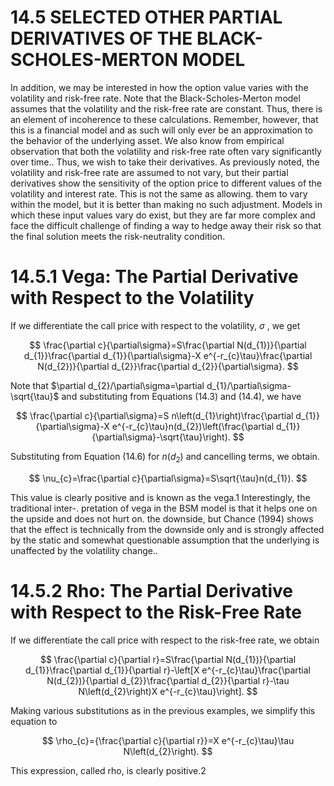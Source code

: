 # 14.5 SELECTED OTHER PARTIAL DERIVATIVES OF THE BLACK-SCHOLES-MERTON MODEL

In addition, we may be interested in how the option value varies with the volatility and risk-free rate. Note that the Black-Scholes-Merton model assumes that the volatility and the risk-free rate are constant. Thus, there is an element of incoherence to these calculations. Remember, however, that this is a financial model and as such will only ever be an approximation to the behavior of the underlying asset. We also know from empirical observation that both the volatility and risk-free rate often vary significantly over time.. Thus, we wish to take their derivatives. As previously noted, the volatility and risk-free rate are assumed to not vary, but their partial derivatives show the sensitivity of the option price to different values of the volatility and interest rate. This is not the same as allowing. them to vary within the model, but it is better than making no such adjustment. Models in which these input values vary do exist, but they are far more complex and face the difficult challenge of finding a way to hedge away their risk so that the final solution meets the risk-neutrality condition.

# 14.5.1 Vega: The Partial Derivative with Respect to the Volatility

If we differentiate the call price with respect to the volatility, $\sigma$ , we get

$$
\frac{\partial c}{\partial\sigma}=S\frac{\partial N(d_{1})}{\partial d_{1}}\frac{\partial d_{1}}{\partial\sigma}-X e^{-r_{c}\tau}\frac{\partial N(d_{2})}{\partial d_{2}}\frac{\partial d_{2}}{\partial\sigma}.
$$

Note that $\partial d_{2}/\partial\sigma=\partial d_{1}/\partial\sigma-\sqrt{\tau}$ and substituting from Equations (14.3) and (14.4), we have

$$
\frac{\partial c}{\partial\sigma}=S n\left(d_{1}\right)\frac{\partial d_{1}}{\partial\sigma}-X e^{-r_{c}\tau}n(d_{2})\left(\frac{\partial d_{1}}{\partial\sigma}-\sqrt{\tau}\right).
$$

Substituting from Equation (14.6) for $n(d_{2})$ and cancelling terms, we obtain.

$$
\nu_{c}=\frac{\partial c}{\partial\sigma}=S\sqrt{\tau}n(d_{1}).
$$

This value is clearly positive and is known as the vega.1 Interestingly, the traditional inter-. pretation of vega in the BSM model is that it helps one on the upside and does not hurt on. the downside, but Chance (1994) shows that the effect is technically from the downside only and is strongly affected by the static and somewhat questionable assumption that the underlying is unaffected by the volatility change..

# 14.5.2 Rho: The Partial Derivative with Respect to the Risk-Free Rate

If we differentiate the call price with respect to the risk-free rate, we obtain

$$
\frac{\partial c}{\partial r}=S\frac{\partial N(d_{1})}{\partial d_{1}}\frac{\partial d_{1}}{\partial r}-\left[X e^{-r_{c}\tau}\frac{\partial N(d_{2})}{\partial d_{2}}\frac{\partial d_{2}}{\partial r}-\tau N\left(d_{2}\right)X e^{-r_{c}\tau}\right].
$$

Making various substitutions as in the previous examples, we simplify this equation to

$$
\rho_{c}={\frac{\partial c}{\partial r}}=X e^{-r_{c}\tau}\tau N\left(d_{2}\right).
$$

This expression, called rho, is clearly positive.2
